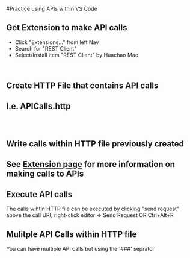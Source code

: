 #Practice using APIs within VS Code

<h2>Get Extension to make API calls</h2>
<ul>
    <li>Click "Extensions..." from left Nav</li>
    <li>Search for "REST Client"</li>
    <li>Select/Install item "REST Client" by Huachao Mao</li>
</ul>

<br/>

<h2>Create HTTP File that contains API calls<h2>
<p>I.e. APICalls.http</p>

<br/>

<h2>Write calls within HTTP file previously created<h2>
<hint>See <a href="https://marketplace.visualstudio.com/items?itemName=humao.rest-client">Extension page</a> for more information on making calls to APIs</hint>

<h2>Execute API calls</h2>
<p>The calls wihtin HTTP file can be executed by  clicking "send request" above the call URI, right-click editor -> Send Request OR Ctrl+Alt+R</p>

<h2>Mulitple API Calls within HTTP file</h2>
<p>You can have multiple API calls but using the '###' seprator<p>